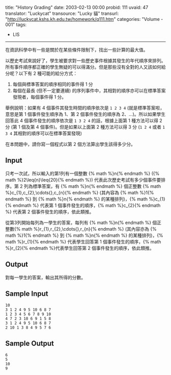 title: "History Grading"
date: 2003-02-13 00:00
probid: 111
uvaid: 47
translator: "Luckycat"
transource: "Lucky 貓"
transurl: "http://luckycat.kshs.kh.edu.tw/homework/q111.htm"
categories: "Volume - 001"
tags:
- LIS
---

在資訊科學中有一些是關於在某些條件限制下，找出一些計算的最大值。

以歷史考試來說好了，學生被要求對一些歷史事件根據其發生的年代順序來排列。所有事件順序都正確的學生無疑的可以得滿分。但是那些沒有全對的人又該如何給分呢？以下有 2 種可能的給分方式：

1. 每個與標準答案的順序相同的事件得 1 分
2. 每個在最長 (但不一定要連續) 的序列事件中，其相對的順序亦可以在標準答案發現者，每個事件得 1 分。

舉例說明：如果有 4 個事件其發生時間的順序依次是 `1 2 3 4` (就是標準答案啦，意思是第 1 個事件發生順序為 1、第 2 個事件發生的順序為 2、...)。所以如果學生回答此 4 個事件發生的順序依次是 `1 3 2 4` 的話，根據上面第 1 種方法可以得 2 分 (第 1 個及第 4 個事件)。但是如果以上面第 2 種方法可以得 3 分 (`1 2 4` 或者 `1 3 4` 其相對的順序可以在標準答案發現)

在本問題中，請你寫一個程式以第 2 個方法算出學生該得多少分。

<!-- more -->

## Input ##

只考一次試，所以輸入的第1列有一個整數 {% math %}n{% endmath %} ({% math %}2\leq{n}\leq{20}{% endmath %}) 代表此次歷史考試有多少個事件要排序。第 2 列為標準答案，有 {% math %}n{% endmath %} 個正整數 {% math %}c_{1},c_{2},\cdots{},c_{n}{% endmath %} (其內容為 {% math %}1{% endmath %} 到 {% math %}n{% endmath %} 的某種排列)，{% math %}c_{1}{% endmath %} 代表第 1 個事件發生的順序，{% math %}c_{2}{% endmath %} 代表第 2 個事件發生的順序，依此類推。

從第3列開始每列為一學生的答案，每列有 {% math %}n{% endmath %} 個正整數{% math %}r_{1},r_{2},\cdots{},r_{n}{% endmath %} (其內容亦為 {% math %}1{% endmath %} 到 {% math %}n{% endmath %} 的某種排列)，{% math %}r_{1}{% endmath %} 代表學生回答第 1 個事件發生的順序，{% math %}r_{2}{% endmath %}代表學生回答第 2 個事件發生的順序，依此類推。

## Output ##

對每一學生的答案，輸出其所得的分數。

## Sample Input ##

	10
	3 1 2 4 9 5 10 6 8 7
	1 2 3 4 5 6 7 8 9 10
	4 7 2 3 10 6 9 1 5 8
	3 1 2 4 9 5 10 6 8 7
	2 10 1 3 8 4 9 5 7 6

## Sample Output ##

	6
	5
	10
	9
